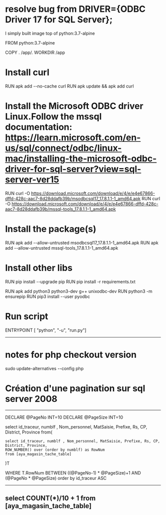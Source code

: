 # resolve bug from  DRIVER={ODBC Driver 17 for SQL Server};

[url]: https://stackoverflow.com/questions/44527452/cant-open-lib-odbc-driver-13-for-sql-server-sym-linking-issue

I simply built image top of python:3.7-alpine

FROM python:3.7-alpine

COPY . /app/.
WORKDIR /app

# Install curl
RUN apk add --no-cache curl
RUN apk update && apk add curl

# Install the Microsoft ODBC driver Linux.Follow the mssql documentation: https://learn.microsoft.com/en-us/sql/connect/odbc/linux-mac/installing-the-microsoft-odbc-driver-for-sql-server?view=sql-server-ver15
RUN curl -O https://download.microsoft.com/download/e/4/e/e4e67866-dffd-428c-aac7-8d28ddafb39b/msodbcsql17_17.8.1.1-1_amd64.apk
RUN curl -O https://download.microsoft.com/download/e/4/e/e4e67866-dffd-428c-aac7-8d28ddafb39b/mssql-tools_17.8.1.1-1_amd64.apk

# Install the package(s)
RUN apk add --allow-untrusted msodbcsql17_17.8.1.1-1_amd64.apk
RUN apk add --allow-untrusted mssql-tools_17.8.1.1-1_amd64.apk

# Install other libs
RUN pip install --upgrade pip
RUN pip install -r requirements.txt

RUN apk add python3 python3-dev g++ unixodbc-dev
RUN python3 -m ensurepip
RUN pip3 install --user pyodbc

# Run script
ENTRYPOINT [ "python", "-u", "run.py"]

-------------------------------------------------------------------------------------------------------------------
# notes for php checkout version
sudo update-alternatives --config php

# Création d'une pagination sur sql server 2008
-------------------------------------------------------------------------------
DECLARE @PageNo  INT=10
DECLARE @PageSize INT=10

select  id_traceur, numblf , Nom_personnel, MatSaisie, Prefixe, Rs, CP, District, Province
from(

	select id_traceur, numblf , Nom_personnel, MatSaisie, Prefixe, Rs, CP, District, Province,
	ROW_NUMBER() over (order by numblf) as RowNum
	from [aya_magasin_tache_table]
)T 

WHERE T.RowNum BETWEEN ((@PageNo-1) * @PageSize)+1 AND (@PageNo * @PageSize) order by id_traceur ASC

-------------------------------------------------------------------------------
select COUNT(*)/10 + 1
from [aya_magasin_tache_table]
-------------------------------------------------------------------------------
	

